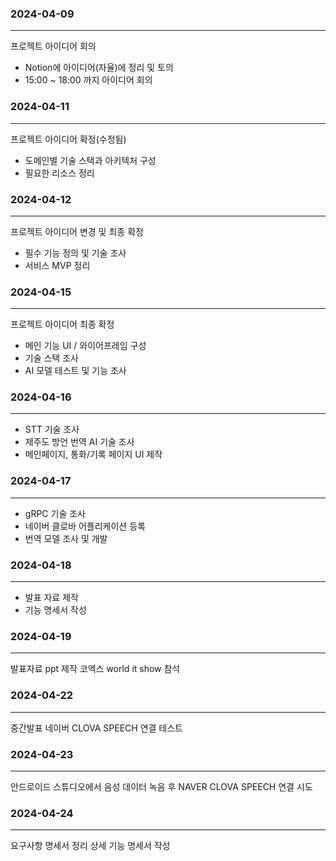 ### 2024-04-09
---
  
프로젝트 아이디어 회의

- Notion에 아이디어(자율)에 정리 및 토의
- 15:00 ~ 18:00 까지 아이디어 회의


  
### 2024-04-11
---
  
프로젝트 아이디어 확정(수정됨)

- 도메인별 기술 스택과 아키텍처 구성
- 필요한 리소스 정리


  
### 2024-04-12
---
  
프로젝트 아이디어 변경 및 최종 확정

- 필수 기능 정의 및 기술 조사
- 서비스 MVP 정리

 
  
### 2024-04-15
---
  
프로젝트 아이디어 최종 확정

- 메인 기능 UI / 와이어프레임 구성
- 기술 스택 조사
- AI 모델 테스트 및 기능 조사


  
### 2024-04-16
---
  
- STT 기술 조사
- 제주도 방언 번역 AI 기술 조사  
- 메인페이지, 통화/기록 페이지 UI 제작
  
  
### 2024-04-17
---
- gRPC 기술 조사
- 네이버 클로바 어플리케이션 등록  
- 번역 모델 조사 및 개발

### 2024-04-18
---
- 발표 자료 제작  
- 기능 명세서 작성

### 2024-04-19
---
발표자료 ppt 제작
코엑스 world it show 참석

### 2024-04-22
---
중간발표
네이버 CLOVA SPEECH 연결 테스트

### 2024-04-23
---
안드로이드 스튜디오에서 음성 데이터 녹음 후 
NAVER CLOVA SPEECH 연결 시도

### 2024-04-24
---
요구사항 명세서 정리
상세 기능 명세서 작성
